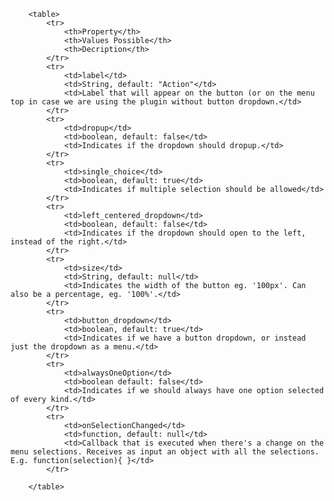         <table>
            <tr>
                <th>Property</th>
                <th>Values Possible</th>
                <th>Decription</th>
            </tr>
            <tr>
                <td>label</td>
                <td>String, default: "Action"</td>
                <td>Label that will appear on the button (or on the menu top in case we are using the plugin without button dropdown.</td>
            </tr>
            <tr>
                <td>dropup</td>
                <td>boolean, default: false</td>
                <td>Indicates if the dropdown should dropup.</td>
            </tr>
            <tr>
                <td>single_choice</td>
                <td>boolean, default: true</td>
                <td>Indicates if multiple selection should be allowed</td>
            </tr>
            <tr>
                <td>left_centered_dropdown</td>
                <td>boolean, default: false</td>
                <td>Indicates if the dropdown should open to the left, instead of the right.</td>
            </tr>
            <tr>
                <td>size</td>
                <td>String, default: null</td>
                <td>Indicates the width of the button eg. '100px'. Can also be a percentage, eg. '100%'.</td>
            </tr>
            <tr>
                <td>button_dropdown</td>
                <td>boolean, default: true</td>
                <td>Indicates if we have a button dropdown, or instead just the dropdown as a menu.</td>
            </tr>
            <tr>
                <td>alwaysOneOption</td>
                <td>boolean default: false</td>
                <td>Indicates if we should always have one option selected of every kind.</td>
            </tr>            
            <tr>
                <td>onSelectionChanged</td>
                <td>function, default: null</td>
                <td>Callback that is executed when there's a change on the menu selections. Receives as input an object with all the selections. E.g. function(selection){ }</td>
            </tr>

        </table>